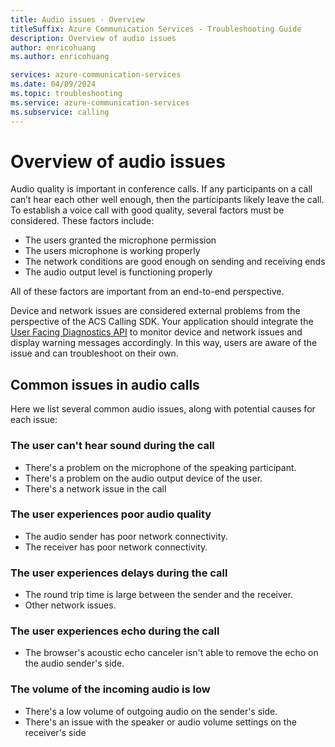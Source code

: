 ```yaml
---
title: Audio issues - Overview
titleSuffix: Azure Communication Services - Troubleshooting Guide
description: Overview of audio issues
author: enricohuang
ms.author: enricohuang

services: azure-communication-services
ms.date: 04/09/2024
ms.topic: troubleshooting
ms.service: azure-communication-services
ms.subservice: calling
---
```


# Overview of audio issues
Audio quality is important in conference calls. If any participants on a call can’t hear each other well enough, then the participants likely leave the call.
To establish a voice call with good quality, several factors must be considered. These factors include:

- The users granted the microphone permission
- The users microphone is working properly
- The network conditions are good enough on sending and receiving ends
- The audio output level is functioning properly

All of these factors are important from an end-to-end perspective.

Device and network issues are considered external problems from the perspective of the ACS Calling SDK. Your application should integrate the [User Facing Diagnostics API](../../../../concepts/voice-video-calling/user-facing-diagnostics.md) to monitor device and network issues and display warning messages accordingly. In this way, users are aware of the issue and can troubleshoot on their own.

## Common issues in audio calls
Here we list several common audio issues, along with potential causes for each issue:

### The user can't hear sound during the call
* There's a problem on the microphone of the speaking participant.
* There's a problem on the audio output device of the user.
* There's a network issue in the call

### The user experiences poor audio quality
* The audio sender has poor network connectivity.
* The receiver has poor network connectivity.

### The user experiences delays during the call
* The round trip time is large between the sender and the receiver.
* Other network issues.

### The user experiences echo during the call
* The browser's acoustic echo canceler isn't able to remove the echo on the audio sender's side.

### The volume of the incoming audio is low
* There's a low volume of outgoing audio on the sender's side.
* There's an issue with the speaker or audio volume settings on the receiver's side
